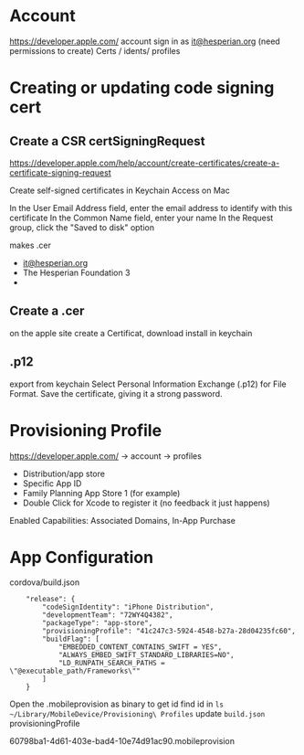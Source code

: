 # Account

https://developer.apple.com/
account
sign in as it@hesperian.org (need permissions to create)
Certs / idents/ profiles

# Creating or updating code signing cert

## Create a CSR certSigningRequest

https://developer.apple.com/help/account/create-certificates/create-a-certificate-signing-request

Create self-signed certificates in Keychain Access on Mac

In the User Email Address field, enter the email address to identify with this certificate
In the Common Name field, enter your name
In the Request group, click the "Saved to disk" option

makes .cer

- it@hesperian.org
- The Hesperian Foundation 3
- <blank>

## Create a .cer

on the apple site create a Certificat, download install in keychain

## .p12

export from keychain
Select Personal Information Exchange (.p12) for File Format.
Save the certificate, giving it a strong password.

# Provisioning Profile

https://developer.apple.com/ -> account -> profiles

- Distribution/app store
- Specific App ID
- Family Planning App Store 1 (for example)
- Double Click for Xcode to register it (no feedback it just happens)

Enabled Capabilities: Associated Domains, In-App Purchase

# App Configuration

cordova/build.json

        "release": {
            "codeSignIdentity": "iPhone Distribution",
            "developmentTeam": "72WY4Q4382",
            "packageType": "app-store",
            "provisioningProfile": "41c247c3-5924-4548-b27a-28d04235fc60",
            "buildFlag": [
                "EMBEDDED_CONTENT_CONTAINS_SWIFT = YES",
                "ALWAYS_EMBED_SWIFT_STANDARD_LIBRARIES=NO",
                "LD_RUNPATH_SEARCH_PATHS = \"@executable_path/Frameworks\""
            ]
        }

Open the .mobileprovision as binary to get id
find id in `ls ~/Library/MobileDevice/Provisioning\ Profiles`
update `build.json` provisioningProfile

60798ba1-4d61-403e-bad4-10e74d91ac90.mobileprovision
